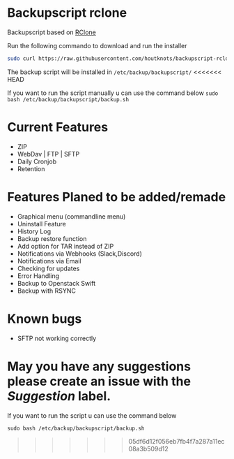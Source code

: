 # Backupscript rclone
 Backupscript based on [RClone](https://rclone.org/ "rclone.org")

Run the following commando to download and run the installer 
```bash
sudo curl https://raw.githubusercontent.com/houtknots/backupscript-rclone/master/installer.sh -o installer.sh && sudo bash installer.sh
```

The backup script will be installed in ```/etc/backup/backupscript/```
<<<<<<< HEAD

If you want to run the script manually u can use the command below 
```sudo bash /etc/backup/backupscript/backup.sh```

# Current Features
* ZIP
* WebDav | FTP | SFTP 
* Daily Cronjob
* Retention

# Features Planed to be added/remade
* Graphical menu (commandline menu)
* Uninstall Feature
* History Log
* Backup restore function
* Add option for TAR instead of ZIP
* Notifications via Webhooks (Slack,Discord)
* Notifications via Email
* Checking for updates
* Error Handling
* Backup to Openstack Swift
* Backup with RSYNC

# Known bugs
* SFTP not working correctly 

May you have any suggestions please create an issue with the *Suggestion* label.
=======
If you want to run the script u can use the command below

```sudo bash /etc/backup/backupscript/backup.sh```
>>>>>>> 05df6d12f056eb7fb4f7a287a11ec08a3b509d12
